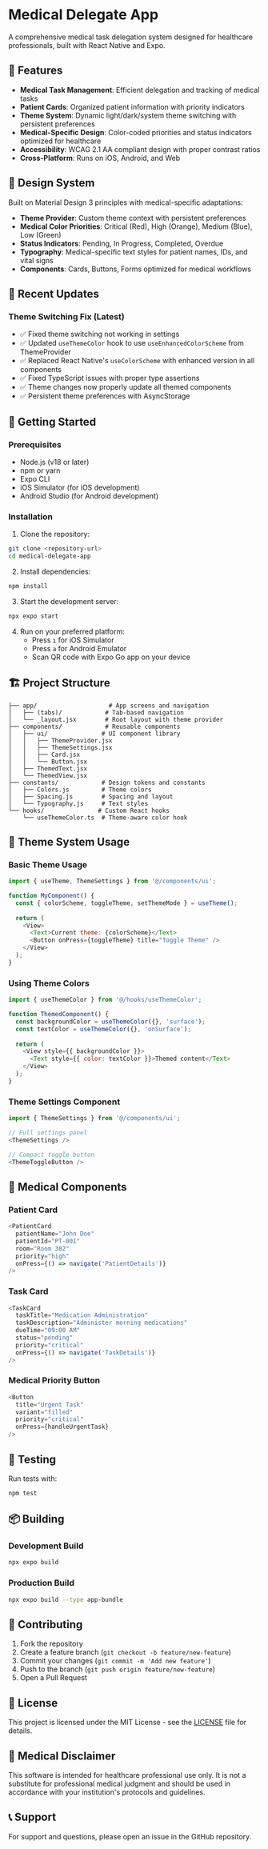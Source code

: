 # Medical Delegate App

A comprehensive medical task delegation system designed for healthcare professionals, built with React Native and Expo.

## 🏥 Features

- **Medical Task Management**: Efficient delegation and tracking of medical tasks
- **Patient Cards**: Organized patient information with priority indicators
- **Theme System**: Dynamic light/dark/system theme switching with persistent preferences
- **Medical-Specific Design**: Color-coded priorities and status indicators optimized for healthcare
- **Accessibility**: WCAG 2.1 AA compliant design with proper contrast ratios
- **Cross-Platform**: Runs on iOS, Android, and Web

## 🎨 Design System

Built on Material Design 3 principles with medical-specific adaptations:

- **Theme Provider**: Custom theme context with persistent preferences
- **Medical Color Priorities**: Critical (Red), High (Orange), Medium (Blue), Low (Green)
- **Status Indicators**: Pending, In Progress, Completed, Overdue
- **Typography**: Medical-specific text styles for patient names, IDs, and vital signs
- **Components**: Cards, Buttons, Forms optimized for medical workflows

## 🚀 Recent Updates

### Theme Switching Fix (Latest)
- ✅ Fixed theme switching not working in settings
- ✅ Updated `useThemeColor` hook to use `useEnhancedColorScheme` from ThemeProvider
- ✅ Replaced React Native's `useColorScheme` with enhanced version in all components
- ✅ Fixed TypeScript issues with proper type assertions
- ✅ Theme changes now properly update all themed components
- ✅ Persistent theme preferences with AsyncStorage

## 📱 Getting Started

### Prerequisites
- Node.js (v18 or later)
- npm or yarn
- Expo CLI
- iOS Simulator (for iOS development)
- Android Studio (for Android development)

### Installation

1. Clone the repository:
```bash
git clone <repository-url>
cd medical-delegate-app
```

2. Install dependencies:
```bash
npm install
```

3. Start the development server:
```bash
npx expo start
```

4. Run on your preferred platform:
   - Press `i` for iOS Simulator
   - Press `a` for Android Emulator
   - Scan QR code with Expo Go app on your device

## 🏗️ Project Structure

```
├── app/                    # App screens and navigation
│   ├── (tabs)/            # Tab-based navigation
│   └── _layout.jsx        # Root layout with theme provider
├── components/            # Reusable components
│   ├── ui/               # UI component library
│   │   ├── ThemeProvider.jsx
│   │   ├── ThemeSettings.jsx
│   │   ├── Card.jsx
│   │   └── Button.jsx
│   ├── ThemedText.jsx
│   └── ThemedView.jsx
├── constants/            # Design tokens and constants
│   ├── Colors.js         # Theme colors
│   ├── Spacing.js        # Spacing and layout
│   └── Typography.js     # Text styles
└── hooks/               # Custom React hooks
    └── useThemeColor.ts  # Theme-aware color hook
```

## 🎯 Theme System Usage

### Basic Theme Usage
```javascript
import { useTheme, ThemeSettings } from '@/components/ui';

function MyComponent() {
  const { colorScheme, toggleTheme, setThemeMode } = useTheme();
  
  return (
    <View>
      <Text>Current theme: {colorScheme}</Text>
      <Button onPress={toggleTheme} title="Toggle Theme" />
    </View>
  );
}
```

### Using Theme Colors
```javascript
import { useThemeColor } from '@/hooks/useThemeColor';

function ThemedComponent() {
  const backgroundColor = useThemeColor({}, 'surface');
  const textColor = useThemeColor({}, 'onSurface');
  
  return (
    <View style={{ backgroundColor }}>
      <Text style={{ color: textColor }}>Themed content</Text>
    </View>
  );
}
```

### Theme Settings Component
```javascript
import { ThemeSettings } from '@/components/ui';

// Full settings panel
<ThemeSettings />

// Compact toggle button
<ThemeToggleButton />
```

## 🏥 Medical Components

### Patient Card
```javascript
<PatientCard
  patientName="John Doe"
  patientId="PT-001"
  room="Room 302"
  priority="high"
  onPress={() => navigate('PatientDetails')}
/>
```

### Task Card
```javascript
<TaskCard
  taskTitle="Medication Administration"
  taskDescription="Administer morning medications"
  dueTime="09:00 AM"
  status="pending"
  priority="critical"
  onPress={() => navigate('TaskDetails')}
/>
```

### Medical Priority Button
```javascript
<Button
  title="Urgent Task"
  variant="filled"
  priority="critical"
  onPress={handleUrgentTask}
/>
```

## 🧪 Testing

Run tests with:
```bash
npm test
```

## 📦 Building

### Development Build
```bash
npx expo build
```

### Production Build
```bash
npx expo build --type app-bundle
```

## 🤝 Contributing

1. Fork the repository
2. Create a feature branch (`git checkout -b feature/new-feature`)
3. Commit your changes (`git commit -m 'Add new feature'`)
4. Push to the branch (`git push origin feature/new-feature`)
5. Open a Pull Request

## 📄 License

This project is licensed under the MIT License - see the [LICENSE](LICENSE) file for details.

## 🏥 Medical Disclaimer

This software is intended for healthcare professional use only. It is not a substitute for professional medical judgment and should be used in accordance with your institution's protocols and guidelines.

## 📞 Support

For support and questions, please open an issue in the GitHub repository.
